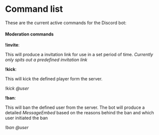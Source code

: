 # Command list

These are the current active commands for the Discord bot:

#### Moderation commands

__!invite__:

This will produce a invitation link for use in a set period of time.
_Currently only spits out a predefined invitation link_

__!kick__:

This will kick the defined player form the server.

_!kick @user_

__!ban__:

This will ban the defined user from the server.
The bot will produce a detailed *MessageEmbed* based on the reasons behind the ban and which user initiated the ban

_!ban @user_
